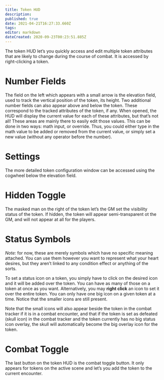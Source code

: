 ```yaml
---
title: Token HUD
description: 
published: true
date: 2021-04-21T16:27:33.660Z
tags: 
editor: markdown
dateCreated: 2020-09-23T00:23:51.885Z
---
```


The token HUD let’s you quickly access and edit multiple token attributes that are likely to change during the course of combat. It is accessed by right-clicking a token.

# Number Fields
The field on the left which appears with a small arrow is the elevation field, used to track the vertical position of the token, its height. Two additional number fields can also appear above and below the token. These correspond to the tracked attributes of the token, if any. When opened, the HUD will display the current value for each of these attributes, but that’s not all! These areas are mainly there to easily edit those values. This can be done in two ways: math input, or override. Thus, you could either type in the math value to be added or removed from the current value, or simply set a new value (without any operator before the number).

# Settings
The more detailed token configuration window can be accessed using the cogwheel below the elevation field.

# Hidden Toggle
The masked man on the right of the token let’s the GM set the visibility status of the token. If hidden, the token will appear semi-transparent ot the GM, and will not appear at all for the players.

# Status Symbols
_Note:_ for now, these are merely symbols which have no specific meaning attached. You can use them however you want to represent what your heart desires, but they aren’t linked to any condition effect or anything of the sorts.

To set a status icon on a token, you simply have to click on the desired icon and it will be added over the token. You can have as many of those on a token at once as you want. Alternatively, you may **right click** an icon to set it over the entire token. You can only have one big icon on a given token at a time. Notice that the smaller icons are still present.

Note that the small icons will also appear beside the token in the combat tracker if it is in a combat encounter, and that if the token is set as defeated (skull icon) in the combat tracker and the token currently has no big status icon overlay, the skull will automatically become the big overlay icon for the token­.

# Combat Toggle
The last button on the token HUD is the combat toggle button. It only appears for tokens on the active scene and let’s you add the token to the current encounter.
